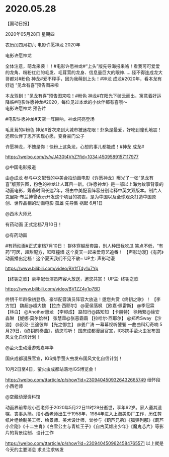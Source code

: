 # 2020.05.28


【国动日报】

2020年05月28日  星期四

农历闰四月初六
 电影许愿神龙  2020年

电影许愿神龙  

全体注意，萌龙来袭！！#电影许愿神龙#“上头”版先导海报来咯！看我可可爱爱的龙角、粉粉红红的毛发、毛茸茸的龙身、信息量巨大的眼神……怪不得连成龙大哥都对#粉色 神龙#爱不释手，因为我萌到上头！#神龙 成龙#2020年，看本龙有好运
“见龙有喜”预告图来啦


本龙驾到！“见龙有喜”预告图来啦！#粉色 神龙#在阳光下破云而出，寓意着好运降临#电影许愿神龙#2020，每位见过本龙的小伙伴都有喜哦～                                           
电影许愿神龙     预告片                    

#电影许愿神龙#天空一阵巨响，神龙闪亮登场

毛茸茸的#粉色 神龙#首次来到大城市被迷花眼！虾条是最爱，好吃到瞳孔地震！还帮伙伴丁思齐实现心愿，变身豪门公子

许愿神龙，不愧是你！快粉上这条龙，心想的事儿都能成！#神龙 成龙#

https://weibo.com/tv/v/J430t4VhZ?fid=1034:4509589157117977

@中国电影报道 

由@成龙 参与中文配音的中美合拍动画电影《许愿神龙》曝光了一张“见龙有喜”版预告图，粉色的神龙让人耳目一新。《许愿神龙》是一部以上海为故事背景的动画电影，筹备时间长达7年，将由中美配音阵容分别诠释中英文双版本。制片人克里斯·布兰博曾表示开发这个项目的初衷，是为中国以及全球观众打造中国原创、世界品相的动画电影
孤雄 先导集 祸起 6月1日

@西木大师兄  


有药动画 正式定档7月10日！

@有药动画  

#有药动画#正式定档7月10日！
群体穿越反套路，别人种田我吃瓜
笑点不低，“有药”可医，超甜配方，哐哐撞墙
这个夏天一起来爱奇艺追番！
   【声影动漫】《有药》动画播出定档！这个夏天我们不见不散~ UP主: 声影动漫

https://www.bilibili.com/video/BV1fT4y1u7Yp

 


【终钥之歌】豪华配音演员阵容大放送，邀您共赏！ UP主: 终钥之歌

https://www.bilibili.com/video/BV1ZZ4y1p7BD 

终钥千年群像初登场，豪华配音演员阵容大放送！邀您共赏《终钥之歌》！ 【李方觉】 魏超@超大魏 【拉杰·西耶尔】 @夏侯落枫 【欧嘉·佩雷斯】 @季冠霖 【林白】 @Another惠龙 【李烬成】 路知行@路知知 【卡朋特】 徐畅繁@徐安淼琳 【妮娜·莫尔恰林】 张慧霖@张恶霸霸 【拉哈尔·西耶尔】 @郑希Sway 【沙迦】 @彭尧-三途彼岸 【光之御主】 @姜广涛    一幕幕视听饕餮 一曲曲科幻奇响   5月29日，《终钥前奏曲》，请您聆听！
国庆成都漫展官宣，IGS携手萤火虫发布国风文化自信计划！ 

@萤火虫动漫游戏嘉年华                            

国庆成都漫展官宣，IGS携手萤火虫发布国风文化自信计划！ 

10月2日至4日，萤火虫成都站落地IGS博览会！

https://weibo.com/ttarticle/p/show?id=2309404509326432665749
缅怀段小西老师

@空藏动漫资料馆 

动画界前辈段小西老师于2020年5月22日11时29分逝世，享年62岁。家人遵其遗嘱，丧事从简。段小西老师出生于1958年，1984年进入上海美影厂工作，历任剪纸片组绘制美工师、绘景师、美术设计师，曾参与《葫芦兄弟》《狐狸列那》《葫芦小金刚》《十二生肖》《白雪公主与青蛙王子》《自古英雄出少年》《魔鬼芯片》等影片的背景绘制、设计工作

https://weibo.com/ttarticle/p/show?id=2309404509624584765571
以上就是今天的主要消息
求关注求转发




